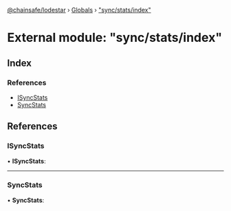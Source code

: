 [@chainsafe/lodestar](../README.md) › [Globals](../globals.md) › ["sync/stats/index"](_sync_stats_index_.md)

# External module: "sync/stats/index"

## Index

### References

* [ISyncStats](_sync_stats_index_.md#isyncstats)
* [SyncStats](_sync_stats_index_.md#syncstats)

## References

###  ISyncStats

• **ISyncStats**:

___

###  SyncStats

• **SyncStats**:
